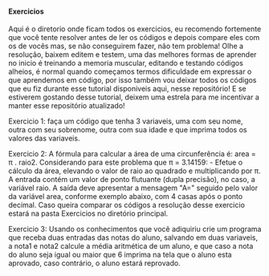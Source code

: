 <h4>Exercicios</h4>

Aqui é o diretorio onde ficam todos os exercicios, eu recomendo fortemente que você tente resolver antes de ler os códigos e depois compare eles com os de vocês mas, se não conseguirem fazer, não tem problema! Olhe a resolução, baixem editem e testem, uma das melhores formas de aprender no inicio é treinando a memoria muscular, editando e testando códigos alheios, é normal quando começamos termos dificuldade em expressar o que aprendemos em código, por isso também vou deixar todos os códigos que eu fiz durante esse tutorial disponiveis aqui, nesse repositório! E se estiverem gostando desse tutorial, deixem uma estrela para me incentivar a manter esse repositório atualizado!

Exercicio 1: faça um código que tenha 3 variaveis, uma com seu nome, outra com seu sobrenome, outra com sua idade e que imprima todos os valores das variaveis.

Exercicio 2: A fórmula para calcular a área de uma circunferência é: area = π . raio2. Considerando para este problema que π = 3.14159: - Efetue o cálculo da área, elevando o valor de raio ao quadrado e multiplicando por π. A entrada contém um valor de ponto flutuante (dupla precisão), no caso, a variável raio. A saída deve apresentar a mensagem "A=" seguido pelo valor da variável area, conforme exemplo abaixo, com 4 casas após o ponto decimal. Caso queira comparar os códigos a resolução desse exercicio estará na pasta Exercicios no diretório principal.

Exercicio 3: Usando os conhecimentos que você adiquiriu crie um programa que receba duas entradas das notas do aluno, salvando em duas variaveis, a nota1 e nota2 calcule a média aritmética de um aluno, e que caso a nota do aluno seja igual ou maior que 6 imprima na tela que o aluno esta aprovado, caso contrário, o aluno estará reprovado.
